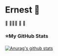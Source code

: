 # Ernest 🤖
🚌   🏃🏿‍♂️ 💨  🚏

### ⭐My GitHub Stats
[![Anurag's github stats](https://github-readme-stats.vercel.app/api?username=keyuxu01&show_icons=true)](https://github.com/anuraghazra/github-readme-stats)
